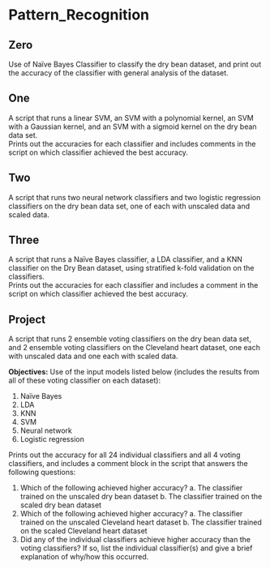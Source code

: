 # Pattern_Recognition
## Zero
Use of Naïve Bayes Classifier to classify the dry bean dataset, and print out the accuracy of the classifier with general analysis of the dataset.

## One
A script that runs a linear SVM, an SVM with a polynomial kernel, an SVM with a Gaussian kernel, and an SVM with a sigmoid kernel on the dry bean data set.  
Prints out the accuracies for each classifier and includes comments in the script on which classifier achieved the best accuracy.

## Two
A script that runs two neural network classifiers and two logistic regression classifiers on the dry bean data set, 
one of each with unscaled data and scaled data.  

## Three
A script that runs a Naïve Bayes classifier, a LDA classifier, and a KNN classifier on the Dry Bean dataset, using stratified k-fold validation on the classifiers.  
Prints out the accuracies for each classifier and includes a comment in the script on which classifier achieved the best accuracy.

## Project
A script that runs 2 ensemble voting classifiers on the dry bean data set, and 2 ensemble voting classifiers on the Cleveland heart dataset, one each with unscaled data and one each with scaled data. 

**Objectives:**
Use of the input models listed below (includes the results from all of these voting classifier on each dataset):
1.	Naïve Bayes 
2.	LDA
3.	KNN 
4.	SVM 
5.	Neural network
6.	Logistic regression

Prints out the accuracy for all 24 individual classifiers and all 4 voting classifiers, and includes a comment block in the script that answers the following questions:

1.	Which of the following achieved higher accuracy?
  a.	The classifier trained on the unscaled dry bean dataset
  b.	The classifier trained on the scaled dry bean dataset
2.	Which of the following achieved higher accuracy?
  a.	The classifier trained on the unscaled Cleveland heart dataset
  b.	The classifier trained on the scaled Cleveland heart dataset
3.	Did any of the individual classifiers achieve higher accuracy than the voting classifiers? If so, list the individual classifier(s) and give a brief explanation of     why/how this occurred.

